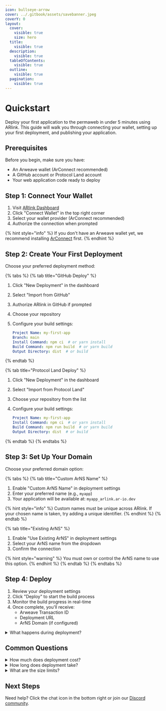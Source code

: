 ```yaml
---
icon: bullseye-arrow
cover: ../.gitbook/assets/savebanner.jpeg
coverY: 0
layout:
  cover:
    visible: true
    size: hero
  title:
    visible: true
  description:
    visible: true
  tableOfContents:
    visible: true
  outline:
    visible: true
  pagination:
    visible: true
---
```


# Quickstart

Deploy your first application to the permaweb in under 5 minutes using ARlink. This guide will walk you through connecting your wallet, setting up your first deployment, and publishing your application.

## Prerequisites

Before you begin, make sure you have:

* An Arweave wallet (ArConnect recommended)
* A GitHub account or Protocol Land account
* Your web application code ready to deploy

## Step 1: Connect Your Wallet

1. Visit [ARlink Dashboard](https://arlink.ar-io.dev/)
2. Click "Connect Wallet" in the top right corner
3. Select your wallet provider (ArConnect recommended)
4. Authorize the connection when prompted

{% hint style="info" %}
If you don't have an Arweave wallet yet, we recommend installing [ArConnect](https://arconnect.io) first.
{% endhint %}

## Step 2: Create Your First Deployment

Choose your preferred deployment method:

{% tabs %}
{% tab title="GitHub Deploy" %}
1. Click "New Deployment" in the dashboard
2. Select "Import from GitHub"
3. Authorize ARlink in GitHub if prompted
4. Choose your repository
5.  Configure your build settings:

    ```yaml
    Project Name: my-first-app
    Branch: main
    Install Command: npm ci  # or yarn install
    Build Command: npm run build  # or yarn build
    Output Directory: dist  # or build
    ```
{% endtab %}

{% tab title="Protocol Land Deploy" %}
1. Click "New Deployment" in the dashboard
2. Select "Import from Protocol Land"
3. Choose your repository from the list
4.  Configure your build settings:

    ```yaml
    Project Name: my-first-app
    Install Command: npm ci  # or yarn install
    Build Command: npm run build  # or yarn build
    Output Directory: dist  # or build
    ```
{% endtab %}
{% endtabs %}

## Step 3: Set Up Your Domain

Choose your preferred domain option:

{% tabs %}
{% tab title="Custom ArNS Name" %}
1. Enable "Custom ArNS Name" in deployment settings
2. Enter your preferred name (e.g., `myapp`)
3. Your application will be available at: `myapp_arlink.ar-io.dev`

{% hint style="info" %}
Custom names must be unique across ARlink. If your chosen name is taken, try adding a unique identifier.
{% endhint %}
{% endtab %}

{% tab title="Existing ArNS" %}
1. Enable "Use Existing ArNS" in deployment settings
2. Select your ArNS name from the dropdown
3. Confirm the connection

{% hint style="warning" %}
You must own or control the ArNS name to use this option.
{% endhint %}
{% endtab %}
{% endtabs %}

## Step 4: Deploy

1. Review your deployment settings
2. Click "Deploy" to start the build process
3. Monitor the build progress in real-time
4. Once complete, you'll receive:
   * Arweave Transaction ID
   * Deployment URL
   * ArNS Domain (if configured)

<details>

<summary>What happens during deployment?</summary>

1. Your code is cloned from the repository
2. Dependencies are installed using your specified install command
3. Application is built using your build command
4. Built files are bundled and uploaded to Arweave
5. ArNS records are updated (if configured)
6. Your application becomes available on the permaweb

</details>

## Common Questions

<details>

<summary>How much does deployment cost?</summary>

Deployment costs are free for the duration of the PermaHacks and the Arweave FullStack Hackathon!&#x20;

</details>

<details>

<summary>How long does deployment take?</summary>

Most deployments complete in 2-5 minutes. Factors affecting deployment time:

* Repository size
* Build complexity
* Network conditions
* Arweave network speed

</details>

<details>

<summary>What are the size limits?</summary>

* Maximum build output: 10MB
* Build timeout: 10 minutes
* For larger applications, consider:
  * Optimizing assets
  * Using lazy loading
  * Implementing code splitting

</details>

## Next Steps

Need help? Click the chat icon in the bottom right or join our [Discord community](https://discord.gg/gxGTmUyBWp).
